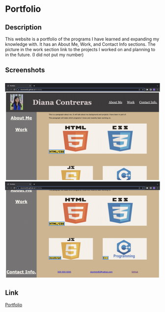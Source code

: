 # Portfolio
<h2>Description</h2>
  
<p>This website is a portfolio of the programs I have learned and expanding my knowledge with. It has an About Me, Work, and Contact Info sections. The picture in the work section link to the projects I worked on and planning to in the future. (I did not put my number)</p>
  
<h2>Screenshots<h2>

<img src="./assets/pictures/screenshot1.jpeg" alt="screenshot top">
<img src="./assets/pictures/screenshot2.jpeg" alt="screenshot bottom">

<h2>Link</h2>

<a href="https://dcontrer83.github.io/Portfolio/">Portfolio</a>